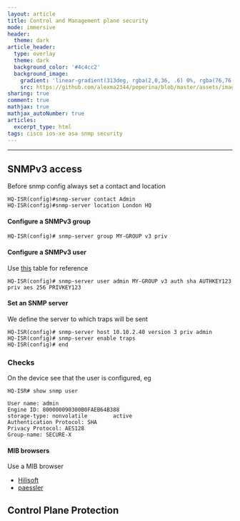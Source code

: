 ```yaml
---
layout: article
title: Control and Management plane security
mode: immersive
header:
  theme: dark
article_header:
  type: overlay
  theme: dark
  background_color: '#4c4cc2'
  background_image:
    gradient: 'linear-gradient(313deg, rgba(2,0,36, .6) 0%, rgba(76,76,194, .6) 47%, rgba(0,212,255, .6) 100%)'
    src: https://github.com/alexma2344/peperina/blob/master/assets/images/rainbows.jpg?raw=true"
sharing: true
comment: true
mathjax: true
mathjax_autoNumber: true
articles:
  excerpt_type: html
tags: cisco ios-xe asa snmp security
---
```


<!--more-->

---

## SNMPv3 access

Before snmp config always set a contact and location

	HQ-ISR(config)#snmp-server contact Admin
	HQ-ISR(config)#snmp-server location London HQ

#### Configure a SNMPv3 group

	HQ-ISR(config)# snmp-server group MY-GROUP v3 priv

#### Configure a SNMPv3 user

Use [this](https://github.com/alexma2344/peperina/tree/master/docs/assets/snmpv3-template) table for reference


	HQ-ISR(config)# snmp-server user admin MY-GROUP v3 auth sha AUTHKEY123 priv aes 256 PRIVKEY123

#### Set an SNMP server

We define the server to which traps will be sent

	HQ-ISR(config)# snmp-server host 10.10.2.40 version 3 priv admin
	HQ-ISR(config)# snmp-server enable traps 
	HQ-ISR(config)# end

### Checks

On the device see that the user is configured, eg

	HQ-ISR# show snmp user
	
	User name: admin
	Engine ID: 800000090300B0FAEB64B388
	storage-type: nonvolatile        active
	Authentication Protocol: SHA
	Privacy Protocol: AES128
	Group-name: SECURE-X

#### MIB browsers

Use a MIB browser
- [Hilisoft](https://download.cnet.com/HiliSoft-MIB-Browser/3000-2651_4-10698289.html) 
- [paessler](https://www.paessler.com/tools/snmptester)
## Control Plane Protection